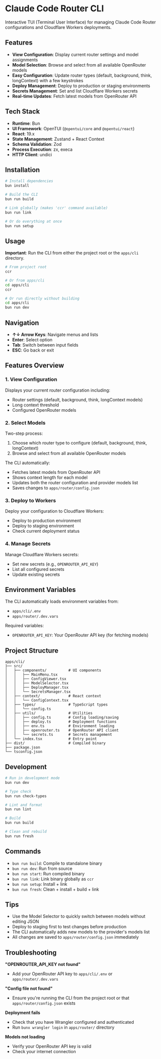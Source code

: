 # Claude Code Router CLI

Interactive TUI (Terminal User Interface) for managing Claude Code Router configurations and Cloudflare Workers deployments.

## Features

- **View Configuration**: Display current router settings and model assignments
- **Model Selection**: Browse and select from all available OpenRouter models
- **Easy Configuration**: Update router types (default, background, think, longContext) with a few keystrokes
- **Deploy Management**: Deploy to production or staging environments
- **Secrets Management**: Set and list Cloudflare Workers secrets
- **Real-time Updates**: Fetch latest models from OpenRouter API

## Tech Stack

- **Runtime**: Bun
- **UI Framework**: OpenTUI (`@opentui/core` and `@opentui/react`)
- **React**: 19.x
- **State Management**: Zustand + React Context
- **Schema Validation**: Zod
- **Process Execution**: zx, execa
- **HTTP Client**: undici

## Installation

```bash
# Install dependencies
bun install

# Build the CLI
bun run build

# Link globally (makes 'ccr' command available)
bun run link

# Or do everything at once
bun run setup
```

## Usage

**Important**: Run the CLI from either the project root or the `apps/cli` directory.

```bash
# From project root
ccr

# Or from apps/cli
cd apps/cli
ccr

# Or run directly without building
cd apps/cli
bun run dev
```

## Navigation

- **↑↓ Arrow Keys**: Navigate menus and lists
- **Enter**: Select option
- **Tab**: Switch between input fields
- **ESC**: Go back or exit

## Features Overview

### 1. View Configuration

Displays your current router configuration including:

- Router settings (default, background, think, longContext models)
- Long context threshold
- Configured OpenRouter models

### 2. Select Models

Two-step process:

1. Choose which router type to configure (default, background, think, longContext)
2. Browse and select from all available OpenRouter models

The CLI automatically:

- Fetches latest models from OpenRouter API
- Shows context length for each model
- Updates both the router configuration and provider models list
- Saves changes to `apps/router/config.json`

### 3. Deploy to Workers

Deploy your configuration to Cloudflare Workers:

- Deploy to production environment
- Deploy to staging environment
- Check current deployment status

### 4. Manage Secrets

Manage Cloudflare Workers secrets:

- Set new secrets (e.g., `OPENROUTER_API_KEY`)
- List all configured secrets
- Update existing secrets

## Environment Variables

The CLI automatically loads environment variables from:

- `apps/cli/.env`
- `apps/router/.dev.vars`

Required variables:

- `OPENROUTER_API_KEY`: Your OpenRouter API key (for fetching models)

## Project Structure

```
apps/cli/
├── src/
│   ├── components/          # UI components
│   │   ├── MainMenu.tsx
│   │   ├── ConfigViewer.tsx
│   │   ├── ModelSelector.tsx
│   │   ├── DeployManager.tsx
│   │   └── SecretsManager.tsx
│   ├── context/             # React context
│   │   └── ConfigContext.tsx
│   ├── types/               # TypeScript types
│   │   └── config.ts
│   ├── utils/               # Utilities
│   │   ├── config.ts        # Config loading/saving
│   │   ├── deploy.ts        # Deployment functions
│   │   ├── env.ts           # Environment loading
│   │   ├── openrouter.ts    # OpenRouter API client
│   │   └── secrets.ts       # Secrets management
│   └── index.tsx            # Entry point
├── dist/                    # Compiled binary
├── package.json
└── tsconfig.json
```

## Development

```bash
# Run in development mode
bun run dev

# Type check
bun run check-types

# Lint and format
bun run lint

# Build
bun run build

# Clean and rebuild
bun run fresh
```

## Commands

- `bun run build`: Compile to standalone binary
- `bun run dev`: Run from source
- `bun run start`: Run compiled binary
- `bun run link`: Link binary globally as `ccr`
- `bun run setup`: Install + link
- `bun run fresh`: Clean + install + build + link

## Tips

- Use the Model Selector to quickly switch between models without editing JSON
- Deploy to staging first to test changes before production
- The CLI automatically adds new models to the provider's models list
- All changes are saved to `apps/router/config.json` immediately

## Troubleshooting

**"OPENROUTER_API_KEY not found"**

- Add your OpenRouter API key to `apps/cli/.env` or `apps/router/.dev.vars`

**"Config file not found"**

- Ensure you're running the CLI from the project root or that `apps/router/config.json` exists

**Deployment fails**

- Check that you have Wrangler configured and authenticated
- Run `bunx wrangler login` in `apps/router/` directory

**Models not loading**

- Verify your OpenRouter API key is valid
- Check your internet connection
